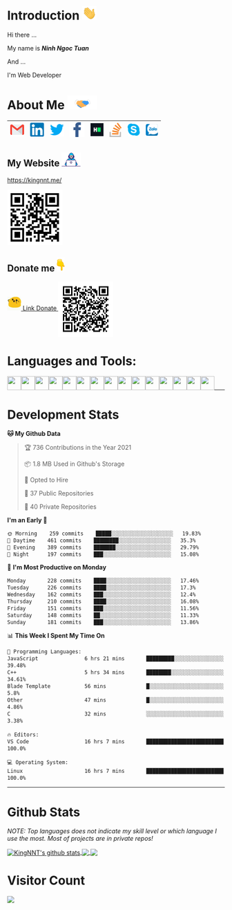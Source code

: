 # Introduction <img src="https://github.com/KingNNT/KingNNT/blob/master/assets/images/gifs/hi.gif" height="32px">

Hi there ...

My name is **_Ninh Ngoc Tuan_**

And ...

I'm Web Developer

# About Me <img src="https://github.com/KingNNT/KingNNT/blob/master/assets/images/gifs/Handshake.gif" height="32px">

| [<img src="https://github.com/KingNNT/KingNNT/blob/master/assets/images/icons/Gmail.svg" alt="Gmail logo" height="32">](mailto:Dev.KingNNT@gmail.com) | [<img src="https://github.com/KingNNT/KingNNT/blob/master/assets/images/icons/Linkedin.svg" alt="Linkedin Logo" width="32">](https://in.linkedin.com/in/kingnnt) | [<img src="https://github.com/KingNNT/KingNNT/blob/master/assets/images/icons/Twitter.svg" alt="Twitter Logo" width="32">](https://twitter.com/King_NNT) | [<img src="https://github.com/KingNNT/KingNNT/blob/master/assets/images/icons/facebook.svg" alt="Facebook logo" width="34">](https://facebook.com/Kinggg.NNT) | [<img src="https://github.com/KingNNT/KingNNT/blob/master/assets/images/icons/HackerRank.svg" alt="HackerRank Logo" width="30">](https://www.hackerrank.com/Dev_KingNNT) | [<img src="https://github.com/KingNNT/KingNNT/blob/master/assets/images/icons/stackoverflow.svg" alt="Stackoverflow Logo" width="28">](https://stackoverflow.com/users/12560659/king-nnt) | [<img src="https://github.com/KingNNT/KingNNT/blob/master/assets/images/icons/skype.svg" alt="Skype Logo" width="28">](https://join.skype.com/invite/eqRpzcC8cGsf) | [<img src="https://github.com/KingNNT/KingNNT/blob/master/assets/images/icons/zalo.svg" alt="Zalo Logo" width="28">](https://zalo.me/kingnnt) |
| :---------------------------------------------------------------------------------------------------------------------------------------------------: | :--------------------------------------------------------------------------------------------------------------------------------------------------------------: | :------------------------------------------------------------------------------------------------------------------------------------------------------: | :-----------------------------------------------------------------------------------------------------------------------------------------------------------: | :----------------------------------------------------------------------------------------------------------------------------------------------------------------------: | :---------------------------------------------------------------------------------------------------------------------------------------------------------------------------------------: | :----------------------------------------------------------------------------------------------------------------------------------------------------------------: | :-------------------------------------------------------------------------------------------------------------------------------------------: |

## My Website <img src="https://github.com/KingNNT/KingNNT/blob/master/assets/images/gifs/developer.gif" height="32px">

<a href="https://kingnnt.me/" height="64">https://kingnnt.me/</a>

<img align='center' height='128' width="128" src="https://github.com/KingNNT/KingNNT/blob/master/assets/images/qrcodes/QRCode_MyProfile.svg" />

## Donate me <img src="https://github.com/KingNNT/KingNNT/blob/master/assets/images/gifs/pointDown.gif" height="32px">

<a href="https://github.com/KingNNT/KingNNT/blob/master/Donate.md">
  <img src="https://github.com/KingNNT/KingNNT/blob/master/assets/images/gifs/happy.gif" height="32px"> Link Donate
</a>

<img align='center' height='128' width="128" src="https://github.com/KingNNT/KingNNT/blob/master/assets/images/qrcodes/QRCode_DonateLink.svg" />

# Languages and Tools:

<img align='left' height="32" width="32" color="##b026bf" src="https://cdn.jsdelivr.net/npm/simple-icons@v3/icons/visualstudiocode.svg" />
<img align='left' height="32" width="32" src="https://cdn.jsdelivr.net/npm/simple-icons@v3/icons/visualstudio.svg" />
<img align='left' height="32" width="32" src="https://cdn.jsdelivr.net/npm/simple-icons@v3/icons/sublimetext.svg" />
<img align='left' height="32" width="32" src="https://cdn.jsdelivr.net/npm/simple-icons@v3/icons/jetbrains.svg" />
<img align='left' height="32" width="32" src="https://cdn.jsdelivr.net/npm/simple-icons@v3/icons/html5.svg" />
<img align='left' height="32" width="32" src="https://cdn.jsdelivr.net/npm/simple-icons@v3/icons/css3.svg" />
<img align='left' height="32" width="32" src="https://cdn.jsdelivr.net/npm/simple-icons@v3/icons/javascript.svg" />
<img align='left' height="32" width="32" src="https://cdn.jsdelivr.net/npm/simple-icons@3.5.0/icons/bootstrap.svg" />
<img align='left' height="32" width="32" src="https://cdn.jsdelivr.net/npm/simple-icons@v3/icons/php.svg" />
<img align='left' height="32" width="32" src="https://cdn.jsdelivr.net/npm/simple-icons@v3/icons/laravel.svg" />
<img align='left' height="32" width="32" src="https://cdn.jsdelivr.net/npm/simple-icons@3.5.0/icons/java.svg" />
<img align='left' height="32" width="32" src="https://cdn.jsdelivr.net/npm/simple-icons@v3/icons/mysql.svg" />
<img align='left' height="32" width="32" src="https://cdn.jsdelivr.net/npm/simple-icons@3.5.0/icons/microsoftsqlserver.svg" />
<img align='left' height="32" width="32" src="https://cdn.jsdelivr.net/npm/simple-icons@v3/icons/mongodb.svg" />
<img align='left' height="32" width="32" src="https://cdn.jsdelivr.net/npm/simple-icons@v3/icons/sqlite.svg" />

<br />

---

# Development Stats

<!--START_SECTION:waka-->
**🐱 My Github Data** 

> 🏆 736 Contributions in the Year 2021
 > 
> 📦 1.8 MB Used in Github's Storage 
 > 
> 💼 Opted to Hire
 > 
> 📜 37 Public Repositories 
 > 
> 🔑 40 Private Repositories  
 > 
**I'm an Early 🐤** 

```text
🌞 Morning    259 commits    █████░░░░░░░░░░░░░░░░░░░░   19.83% 
🌆 Daytime    461 commits    ████████░░░░░░░░░░░░░░░░░   35.3% 
🌃 Evening    389 commits    ███████░░░░░░░░░░░░░░░░░░   29.79% 
🌙 Night      197 commits    ███░░░░░░░░░░░░░░░░░░░░░░   15.08%

```
📅 **I'm Most Productive on Monday** 

```text
Monday       228 commits    ████░░░░░░░░░░░░░░░░░░░░░   17.46% 
Tuesday      226 commits    ████░░░░░░░░░░░░░░░░░░░░░   17.3% 
Wednesday    162 commits    ███░░░░░░░░░░░░░░░░░░░░░░   12.4% 
Thursday     210 commits    ████░░░░░░░░░░░░░░░░░░░░░   16.08% 
Friday       151 commits    ███░░░░░░░░░░░░░░░░░░░░░░   11.56% 
Saturday     148 commits    ██░░░░░░░░░░░░░░░░░░░░░░░   11.33% 
Sunday       181 commits    ███░░░░░░░░░░░░░░░░░░░░░░   13.86%

```


📊 **This Week I Spent My Time On** 

```text
💬 Programming Languages: 
JavaScript               6 hrs 21 mins       █████████░░░░░░░░░░░░░░░░   39.48% 
C++                      5 hrs 34 mins       ████████░░░░░░░░░░░░░░░░░   34.61% 
Blade Template           56 mins             █░░░░░░░░░░░░░░░░░░░░░░░░   5.8% 
Other                    47 mins             █░░░░░░░░░░░░░░░░░░░░░░░░   4.86% 
C                        32 mins             ░░░░░░░░░░░░░░░░░░░░░░░░░   3.38%

🔥 Editors: 
VS Code                  16 hrs 7 mins       █████████████████████████   100.0%

💻 Operating System: 
Linux                    16 hrs 7 mins       █████████████████████████   100.0%

```


<!--END_SECTION:waka-->

---

# Github Stats

_NOTE: Top languages does not indicate my skill level or which language I use the most. Most of projects are in private repos!_

<a href="https://github.com/KingNNT">
  <img align="center" src="https://github-readme-stats.vercel.app/api?username=KingNNT&show_icons=true&theme=gruvbox&count_private=true" alt="KingNNT's github stats" />
</a>

<a href="https://github.com/KingNNT">
  <img align="center" src="https://github-readme-stats.vercel.app/api/top-langs/?username=KingNNT&layout=compact&theme=gruvbox&count_private=true&how_icons=true" />
</a>

<a href="https://github.com/KingNNT">
  <img align="center" src="https://github-readme-stats.vercel.app/api/pin/?username=KingNNT&repo=MS-Tools&theme=gruvbox" />
</a>

# Visitor Count

<img src="https://profile-counter.glitch.me/KingNNT/count.svg" />
